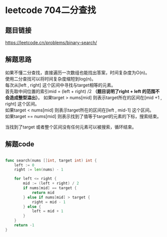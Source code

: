 # leetcode 704二分查找


## 题目链接

https://leetcode.cn/problems/binary-search/



## 解题思路

如果不懂二分查找，直接遍历一次数组也能找出答案，时间复杂度为O(n)。  
使用二分查找可以将时间复杂度缩短到log(n)。  
每次从[left , right] 这个区间中寻找与target相等的元素。  
首先取中间位置的索引mid = (left + right) /2 **（题目说明了right + left 的范围不会造成整型溢出）**。
如果target > nums[mid] 则表示target所在的区间在[mid +1 , right] 这个区间。  
如果target < nums[mid] 则表示target所在的区间在[left , mid-1] 这个区间。  
如果target == nums[mid] 则表示找到了值等于target的元素的下标，搜索结束。  

当找到了target 或者整个区间没有任何元素可以被搜索，循环结束。  


## 解题code


```go

func search(nums []int, target int) int {
	left := 0
	right := len(nums) - 1

	for left <= right {
		mid := (left + right) / 2
		if nums[mid] == target {
			return mid
		} else if nums[mid] > target {
			right = mid - 1
		} else {
			left = mid + 1
		}
	}
	return -1
}
```